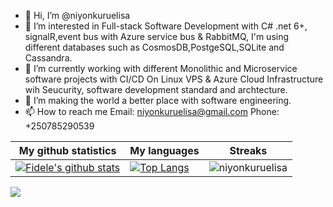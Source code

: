 - 👋 Hi, I’m @niyonkuruelisa
- 👀 I’m interested in Full-stack Software Development with C# .net 6+, signalR,event bus with Azure service bus & RabbitMQ, I'm using different databases such as CosmosDB,PostgeSQL,SQLite and Cassandra.
- 🌱 I’m currently working with different Monolithic and Microservice software projects with CI/CD On Linux VPS & Azure Cloud Infrastructure wih Seucurity, software development standard and archtecture.
- 💞️ I’m making the world a better place with software engineering.
- 📫 How to reach me 
Email: niyonkuruelisa@gmail.com
Phone: +250785290539

|My github statistics|My languages|Streaks|
|-|-|-|
|[![Fidele's github stats](https://github-readme-stats.vercel.app/api?username=niyonkuruelisa&count_private=true&show_icons=true&theme=dark&hide_title=true)](https://github.com/niyonkuruelisa)|[![Top Langs](https://github-readme-stats.vercel.app/api/top-langs/?username=niyonkuruelisa&show_icons=true&langs_count=10&theme=dark&layout=compact&hide_title=true)](https://github.com/niyonkuruelisa)|![niyonkuruelisa](https://github-readme-streak-stats.herokuapp.com/?user=niyonkuruelisa&theme=dark)

![](https://komarev.com/ghpvc/?username=niyonkuruelisa)
<!---
niyonkuruelisa/niyonkuruelisa is a ✨ special ✨ repository because its `README.md` (this file) appears on your GitHub profile.
You can click the Preview link to take a look at your changes.
--->
